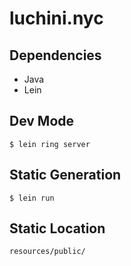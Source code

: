 # luchini.nyc

## Dependencies

* Java
* Lein

## Dev Mode

    $ lein ring server

## Static Generation

    $ lein run

## Static Location

    resources/public/

